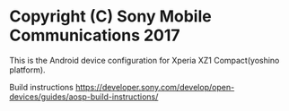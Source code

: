 Copyright (C) Sony Mobile Communications 2017
=============================================

This is the Android device configuration for Xperia XZ1 Compact(yoshino platform).

Build instructions
https://developer.sony.com/develop/open-devices/guides/aosp-build-instructions/
